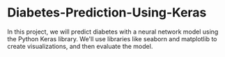 # Diabetes-Prediction-Using-Keras
In this project, we will predict diabetes with a neural network model using the Python Keras library. We'll use libraries like seaborn and matplotlib to create visualizations, and then evaluate the model.  
